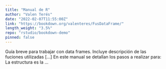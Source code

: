 ```yaml
---
title: "Manual de R"
author: "Valen Terés"
date: "2022-02-07T11:55:00Z"
link: "https://bookdown.org/valenteres/FusDataFrame/"
length_weight: "3.5%"
repo: "rstudio/bookdown-demo"
pinned: false
---
```


Guía breve para trabajar con data frames. Incluye descripción de las fuciones utilizadas [...] En este manual se detallan los pasos a realizar para: La estructura es la ...
